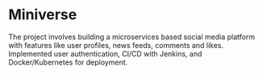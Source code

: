 # Miniverse
The project involves building a microservices based social media platform with features like user profiles, news feeds, comments and likes. Implemented user authentication, CI/CD with Jenkins, and Docker/Kubernetes for deployment.
